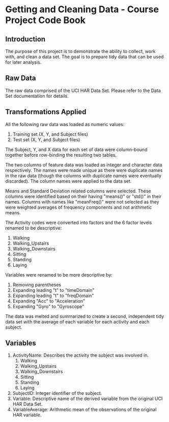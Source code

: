 Getting and Cleaning Data - Course Project Code Book
====================================================


Introduction
----
The purpose of this project is to demonstrate the ability to collect, work with, and clean a data set. The goal is to prepare tidy data that can be used for later analysis.


Raw Data
----
The raw data comprised of the UCI HAR Data Set. Please refer to the Data Set documentation for details. 


Transformations Applied
-------

All the following raw data was loaded as numeric values:

1. Training set (X, Y, and Subject files)
2. Test set (X, Y, and Subject files)

The Subject, Y, and X data for each set of data were column-bound together before row-binding the resulting two tables.

The two columns of feature data was loaded as integer and character data respectively. The names were made unique as there were duplicate names in the raw data (though the columns with duplicate names were eventually discarded). The column names were applied to the data set. 

Means and Standard Deviation related columns were selected. These columns were identified based on their having "means()" or "std()" in their names. Columns with names like "meanFreq()" were not selected as they were weighted averages of frequency components and not arithmetic means. 

The Activity codes were converted into factors and the 6 factor levels renamed to be descriptive:

1. Walking
2. Walking_Upstairs
3. Walking_Downstairs
4. Sitting
5. Standing
6. Laying

Variables were renamed to be more descriptive by:

1. Removing parentheses 
2. Expanding leading "t" to "timeDomain"
3. Expanding leading "t" to "freqDomain"
4. Expanding "Acc" to "Acceleration"
5. Expanding "Gyro" to "Gyroscope"

The data was melted and summarized to create a second, independent tidy data set with the average of each variable for each activity and each subject.

Variables
----

1. ActivityName: Describes the activity the subject was involved in. 
    1. Walking
    2. Walking_Upstairs
    3. Walking_Downstairs
    4. Sitting
    5. Standing
    6. Laying
2. SubjectID: Integer identifier of the subject.
3. Variable: Descriptive name of the derived variable from the original UCI HAR Data Set.
4. VariableAverage: Arithmetic mean of the observations of the original HAR variable. 